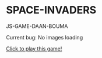 # SPACE-INVADERS
JS-GAME-DAAN-BOUMA

Current bug: No images loading

[Click to play this game!](https://daanbouma.github.io/SPACE-INVADERS/index.html)
